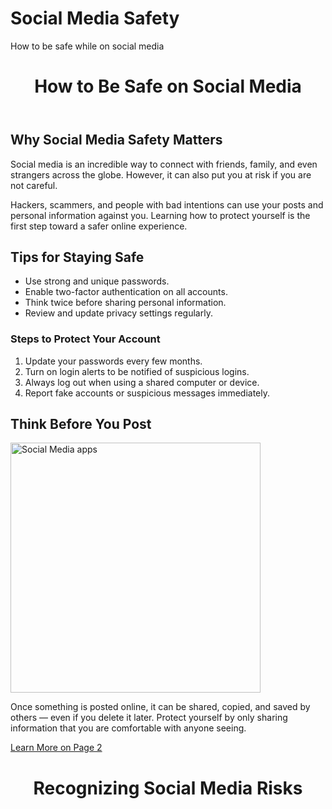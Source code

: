 # Social Media Safety
How to be safe while on social media
<!DOCTYPE html>
<html lang="en">
    <meta charset="UTF-8">
    <meta name="viewport" content="width=device-width, initial-scale=1.0">
   </head>
<body>
    <!-- HEADER: Contains the main title of the page -->
    <header>
        <h1>How to Be Safe on Social Media<h1>
    </header>
    <!-- MAIN: Holds all primary content for the home page -->
    <main>
        <!-- SECTION 1: Introduction to why safety is important -->
        <section>
          <h2>Why Social Media Safety Matters</h2>
            <p>Social media is an incredible way to connect with friends, family, and even strangers across the globe. 
               However, it can also put you at risk if you are not careful.</p>
            <p>Hackers, scammers, and people with bad intentions can use your posts and personal information against you.
               Learning how to protect yourself is the first step toward a safer online experience.</p>
        </section>
         <!-- SECTION 2: Tips for safe social media use -->
        <section>
            <h2>Tips for Staying Safe</h2>
            <!-- UNORDERED LIST: Best practices for safety -->
            <ul>
                <li>Use strong and unique passwords.</li>
                <li>Enable two-factor authentication on all accounts.</li>
                <li>Think twice before sharing personal information.</li>
                <li>Review and update privacy settings regularly.</li>
            </ul>            
            <!-- ORDERED LIST: Step-by-step actions for account security -->
            <h3>Steps to Protect Your Account</h3>
            <ol>
                <li>Update your passwords every few months.</li>
                <li>Turn on login alerts to be notified of suspicious logins.</li>
                <li>Always log out when using a shared computer or device.</li>
                <li>Report fake accounts or suspicious messages immediately.</li>
            </ol>
        </section>
        <!-- SECTION 3: Image with descriptive alt text -->
        <section>
            <h2>Think Before You Post</h2>
            <!-- IMAGE: Using relative path with alt text and width -->
            <img src="https://cdn.pixabay.com/photo/2014/03/22/22/17/phone-292994_960_720.jpg" alt="Social Media apps" width="400">
            <p>Once something is posted online, it can be shared, copied, and saved by others — even if you delete it later. 
               Protect yourself by only sharing information that you are comfortable with anyone seeing.</p>
        </section>
    </main>
    <!-- FOOTER: Includes internal link to page 2 -->
    <footer>
        <p><a href="page2.html">Learn More on Page 2</a></p>
    </footer>
</body>
</html>

<!DOCTYPE html>
<html lang="en">
<head>
    <meta charset="UTF-8">
    <meta name="viewport" content="width=device-width, initial-scale=1.0">
   </head>
<body>
    <!-- HEADER: Contains page title -->
    <header>
        <h1>Recognizing Social Media Risks</h1>
    </header>

    
